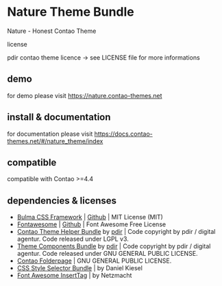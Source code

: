 # Nature Theme Bundle

Nature - Honest Contao Theme

license

pdir contao theme licence -> see LICENSE file for more informations

## demo

for demo please visit https://nature.contao-themes.net

## install & documentation

for documentation please visit https://docs.contao-themes.net/#/nature_theme/index

## compatible
compatible with Contao >=4.4

## dependencies & licenses

- [Bulma CSS Framework](https://bulma.io/) | [Github](https://github.com/jgthms/bulma) | MIT License (MIT)
- [Fontawesome](https://fontawesome.com/) | [Github](https://github.com/FortAwesome/Font-Awesome) | Font Awesome Free License
- [Contao Theme Helper Bundle](https://github.com/pdir/contao-theme-helper-bundle) by [pdir](https://pdir.de/ "Webdesign für Dresden") | Code copyright by pdir / digital agentur. Code released under LGPL v3.
- [Theme Components Bundle](https://github.com/contao-themes-net/theme-components-bundle) by [pdir](https://pdir.de/ "Webdesign für Dresden") | Code copyright by pdir / digital agentur. Code released under GNU GENERAL PUBLIC LICENSE.
- [Contao Folderpage](https://github.com/terminal42/contao-folderpage) | GNU GENERAL PUBLIC LICENSE.
- [CSS Style Selector Bundle](https://github.com/Craffft/css-style-selector-bundle) | by Daniel Kiesel
- [Font Awesome InsertTag](https://github.com/netzmacht/contao-font-awesome-inserttag) | by Netzmacht

